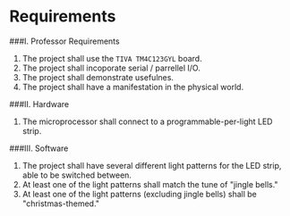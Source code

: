 # Requirements
###I. Professor Requirements
1. The project shall use the `TIVA TM4C123GYL` board.
2. The project shall incoporate serial / parrellel I/O.
3. The project shall demonstrate usefulnes.  
4. The project shall have a manifestation in the physical world.  
	
###II. Hardware
1. The microprocessor shall connect to a programmable-per-light LED strip.  
	
###III. Software  
1. The project shall have several different light patterns for the LED strip, able to be switched between.  
2. At least one of the light patterns shall match the tune of "jingle bells."  
3. At least one of the light patterns (excluding jingle bells) shall be "christmas-themed."  
